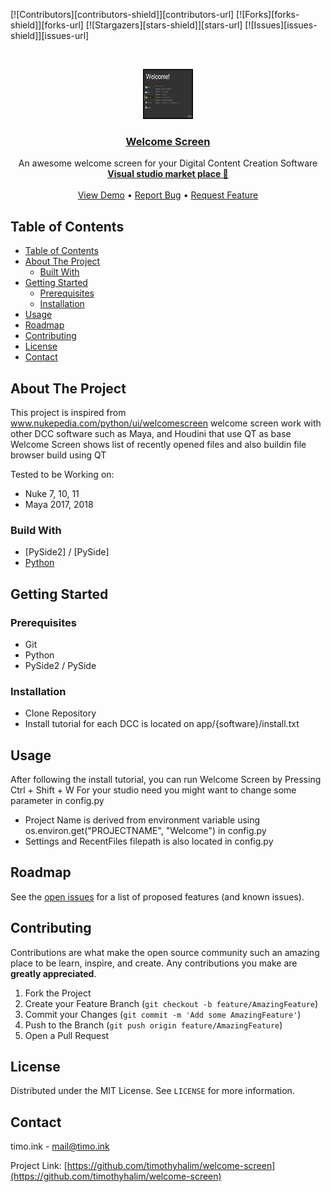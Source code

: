 <!-- PROJECT SHIELDS -->
[![Contributors][contributors-shield]][contributors-url]
[![Forks][forks-shield]][forks-url]
[![Stargazers][stars-shield]][stars-url]
[![Issues][issues-shield]][issues-url]
<!-- [![LinkedIn][linkedin-shield]][linkedin-url] -->



<!-- PROJECT LOGO -->
<br />
<p align="center">
    <a href="https://github.com/timothyhalim/welcome-screen">
        <img src="preview/WelcomeScreen.jpg" alt="Logo" width="80" height="80">
    </a>
<h3 align="center"><a href="https://github.com/timothyhalim/welcome-screen">Welcome Screen</a></h3>
    <p align="center">
        An awesome welcome screen for your Digital Content Creation Software
        <br />
        <a href="https://marketplace.visualstudio.com/items?itemName=oGranny.md-template"><strong>Visual studio market place 📃</strong></a>
        <br />
        <br />
        <a href="https://github.com/timothyhalim/welcome-screen/preview">View Demo</a>
        •
        <a href="https://github.com/timothyhalim/welcome-screen/issues">Report Bug</a>
        •
        <a href="https://github.com/timothyhalim/welcome-screen/issues">Request Feature</a>
    </p>
</p>


<!-- TABLE OF CONTENTS -->
## Table of Contents

- [Table of Contents](#table-of-contents)
- [About The Project](#about-the-project)
  - [Built With](#built-with)
- [Getting Started](#getting-started)
  - [Prerequisites](#prerequisites)
  - [Installation](#installation)
- [Usage](#usage)
- [Roadmap](#roadmap)
- [Contributing](#contributing)
- [License](#license)
- [Contact](#contact)


<!-- ABOUT THE PROJECT -->
## About The Project

This project is inspired from www.nukepedia.com/python/ui/welcomescreen
welcome screen work with other DCC software such as Maya, and Houdini that use QT as base
Welcome Screen shows list of recently opened files and also buildin file browser build using QT

Tested to be Working on:
* Nuke 7, 10, 11
* Maya 2017, 2018

### Build With
* [PySide2] / [PySide]
* [Python]()

<!-- GETTING STARTED -->
## Getting Started

### Prerequisites
* Git
* Python
* PySide2 / PySide

### Installation
* Clone Repository
* Install tutorial for each DCC is located on app/{software}/install.txt

<!-- Usage -->
## Usage
After following the install tutorial, you can run Welcome Screen by Pressing Ctrl + Shift + W
For your studio need you might want to change some parameter in config.py

* Project Name is derived from environment variable using os.environ.get("PROJECTNAME", "Welcome") in config.py
* Settings and RecentFiles filepath is also located in config.py

<!-- ROADMAP -->
## Roadmap

See the [open issues](https://github.com/timothyhalim/welcome-screen/issues) for a list of proposed features (and known issues).



<!-- CONTRIBUTING -->
## Contributing

Contributions are what make the open source community such an amazing place to be learn, inspire, and create. Any contributions you make are **greatly appreciated**.

1. Fork the Project
2. Create your Feature Branch (`git checkout -b feature/AmazingFeature`)
3. Commit your Changes (`git commit -m 'Add some AmazingFeature'`)
4. Push to the Branch (`git push origin feature/AmazingFeature`)
5. Open a Pull Request


<!-- LICENSE -->
## License

Distributed under the MIT License. See `LICENSE` for more information.



<!-- CONTACT -->
## Contact

timo.ink - mail@timo.ink

Project Link: [https://github.com/timothyhalim/welcome-screen](https://github.com/timothyhalim/welcome-screen)

